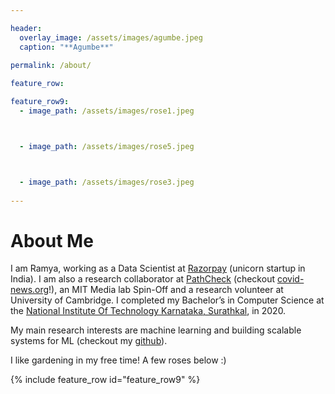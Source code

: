 ```yaml
---

header:
  overlay_image: /assets/images/agumbe.jpeg
  caption: "**Agumbe**"
  
permalink: /about/

feature_row:

feature_row9:
  - image_path: /assets/images/rose1.jpeg 



  - image_path: /assets/images/rose5.jpeg



  - image_path: /assets/images/rose3.jpeg
 
---
```


# About Me

I am Ramya, working as a Data Scientist at [Razorpay][1] (unicorn startup in India).
I am also a research collaborator at [PathCheck][2] (checkout [covid-news.org][3]!),
an MIT Media lab Spin-Off and a research volunteer at University of Cambridge.
I  completed my Bachelor’s in Computer Science at the [National Institute Of Technology Karnataka, Surathkal][4], in 2020.

My main research interests  are machine learning and building scalable systems for ML (checkout my [github][5]).

I like gardening in my free time! A few roses below :)


<div class="grid__wrapper">
{% include feature_row id="feature_row9" %}
</div>




  
[1]: https://razorpay.com/

[2]: https://www.pathcheck.org/

[3]: http://covid-news.org/

[4]: https://www.nitk.ac.in/

[5]: https://github.com/ramyabygari

[6]: https://www.thetradedesk.com

[7]: https://multithreaded.stitchfix.com/algorithms/
